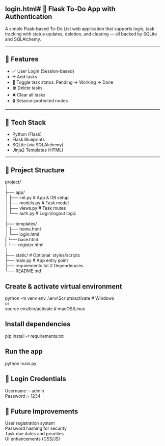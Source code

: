 
 <h2> login.html# 📝 Flask To-Do App with Authentication </h2>

A simple Flask-based To-Do List web application that supports login, task tracking with status updates, deletion, and clearing — all backed by SQLite and SQLAlchemy.

---

## 🚀 Features

- ✅ User Login (Session-based)
- ➕ Add tasks
- 🔁 Toggle task status: Pending → Working → Done
- 🗑️ Delete tasks
- ❌ Clear all tasks
- 🔒 Session-protected routes

---

## 🧱 Tech Stack

- Python (Flask)
- Flask Blueprints
- SQLite (via SQLAlchemy)
- Jinja2 Templates (HTML)

---

## 📁 Project Structure

project/  <br>
│        <br>
├── app/  <br>
│ ├── init.py # App & DB setup   <br>
│ ├── models.py # Task model     <br>
│ ├── views.py # Task routes     <br>
│ └── auth.py # Login/logout logic    <br>
│                                   <br>
├── templates/                     <br>
│ ├── home.html                  <br>
│ └── login.html                <br>
| └── base.html                <br>
| └── register.html          <br>
│                           <br>
├── static/ # Optional: styles/scripts  <br>
├── main.py # App entry point         <br>
├── requirements.txt # Dependencies  <br>
└── README.md                    <br>


<h2>Create & activate virtual environment</h2>

python -m venv env
 .\env\Scripts\activate  # Windows <br>
 or <br>
 source env/bin/activate  # macOS/Linux

<h2> Install dependencies </h2>

pip install -r requirements.txt

<h2> Run the app </h2>

python main.py

<h2> 🔐 Login Credentials </h2>
Username	:- admin <br>
Password :- 1234<br>

<h2> 🧩 Future Improvements </h2>

User registration system  <br>
Password hashing for security <br>
Task due dates and priorities<br>
UI enhancements (CSS/JS)<br>


